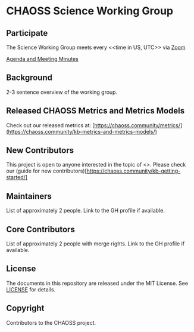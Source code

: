 # CHAOSS Science Working Group

## Participate

The Science Working Group meets every <<time in US, UTC>> via [Zoom](https://zoom.us/j/4998687533)

[Agenda and Meeting Minutes](https://docs.google.com/document/d/1w76Wd-75O5dDkCmgONG5VNsniW2kQCKiXgNIIqLYl90/edit)

## Background

2-3 sentence overview of the working group. 

## Released CHAOSS Metrics and Metrics Models

Check out our released metrics at: [https://chaoss.community/metrics/](https://chaoss.community/kb-metrics-and-metrics-models/)

## New Contributors

This project is open to anyone interested in the topic of <<working group>>. Please check our (guide for new contributors)[https://chaoss.community/kb-getting-started/]

## Maintainers

List of approximately 2 people. Link to the GH profile if available. 

## Core Contributors

List of approximately 2 people with merge rights. Link to the GH profile if available. 

## License

The documents in this repository are released under the MIT License. See [LICENSE](https://github.com/chaoss/wg-diversity-inclusion/blob/master/LICENSE) for details.

## Copyright 

Contributors to the CHAOSS project.

